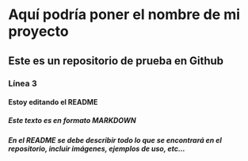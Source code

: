 # Aquí podría poner el nombre de mi proyecto
## Este es un repositorio de prueba en Github
### Línea 3
#### Estoy editando el README
##### Este texto es en formato MARKDOWN
##### En el README se debe describir todo lo que se encontrará en el repositorio, incluir imágenes, ejemplos de uso, etc...
